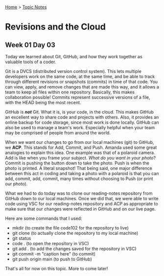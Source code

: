 [Home](README.md) > [Topic Notes](topicNotes.md)

# Revisions and the Cloud

## Week 01 Day 03

Today we learned about Git, GitHub, and how they work together as valuable tools of a coder.

Git is a DVCS (distributed version control system).
This lets multiple developers work on the same code, at the same time, and be able to track through different revisions or snapshots (commits) in time of that code.
You can view, apply, and remove changes that are made this way, and it allows a team to keep all files within one repository.
Basically, this makes collaboration possible!
Commits represent successive versions of a file, with the HEAD being the most recent.

GitHub is ***not*** Git.
What it is, is your code, in the cloud.
This makes GitHub an excellent way to share code and projects with others.
Also, it provides an online backup for code storage, since most work is done locally.
GitHub can also be used to manage a team's work.
Especially helpful when your team may be comprised of people from around the world.

When we want our changes to go from our local machines (git) to GitHub, we **ACP**.
This stands for Add, Commit, and Push.
Amanda used some great analogies to explain this idea.
One example was that of a polaroid camera.
Add is like when you frame your subject. 
*What do you want in your photo*?
Commit is pushing the button down to take the photo.
Push is when the photo is printed.
A literal snapshot!
That being said, one major difference between this act in coding and taking a photo with a polaroid is that you can add, commit, add, commit, many times without choosing to Push (or print our photo).

What we had to do today was to clone our reading-notes repository from GitHub down to our local machines.
Once we did that, we were able to write code using VSC for our reading-notes repository and ACP as appropriate to make sure that our changes were reflected in GitHub and on our live page.

Here are some commands that I used:

- mkdir (to create the file code102 for the repository to live)
- git clone (to actually clone the repository to my local machine)
- git status
- code . (to open the repository in VSC)
- git add . (to add the changes saved for the repository in VSC)
- git commit -m "caption here" (to commit)
- git push origin main (to push to GitHub)

That's all for now on this topic. More to come later!
